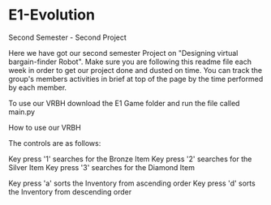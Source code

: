 # E1-Evolution
Second Semester - Second Project

Here we have got our second semester Project on "Designing virtual bargain-finder Robot".
Make sure you are following this readme file each week in order to get our project done and dusted on time.
You can track the group's members activities in brief at top of the page by the time performed by each member.

To use our VRBH download the E1 Game folder and run the file called main.py 


How to use our VRBH

The controls are as follows:

Key press '1' searches for the Bronze Item 
Key press '2' searches for the Silver Item 
Key press '3' searches for the Diamond Item

Key press 'a' sorts the Inventory from ascending order 
Key press 'd' sorts the Inventory from descending order


